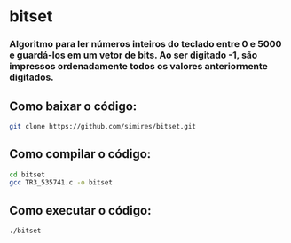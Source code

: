 # bitset

### Algoritmo para ler números inteiros do teclado entre 0 e 5000 e guardá-los em um vetor de bits. Ao ser digitado -1, são impressos ordenadamente todos os valores anteriormente digitados.

## Como baixar o código:
```bash
git clone https://github.com/simires/bitset.git 
```

## Como compilar o código:
```bash
cd bitset
gcc TR3_535741.c -o bitset
 ```

## Como executar o código:
```bash
./bitset
```